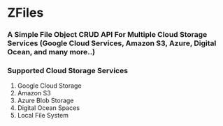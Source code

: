 # ZFiles
### A Simple File Object CRUD API For Multiple Cloud Storage Services (Google Cloud Services, Amazon S3, Azure, Digital Ocean, and many more..)


### Supported Cloud Storage Services
1. Google Cloud Storage
2. Amazon S3
3. Azure Blob Storage
4. Digital Ocean Spaces
5. Local File System